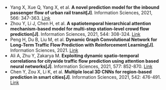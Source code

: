 * Yang X, Xue Q, Yang X, et al. <b>A novel prediction model for the inbound passenger flow of urban rail transit[J]</b>. Information Sciences, 2021, 566: 347-363. [Link](https://www.sciencedirect.com/science/article/pii/S002002552100178X)
* Zhou Y, Li J, Chen H, et al. <b>A spatiotemporal hierarchical attention mechanism-based model for multi-step station-level crowd flow prediction[J]</b>. Information Sciences, 2021, 544: 308-324. [Link](https://www.sciencedirect.com/science/article/pii/S002002552030712X)
* Peng H, Du B, Liu M, et al. <b>Dynamic Graph Convolutional Network for Long-Term Traffic Flow Prediction with Reinforcement Learning[J]</b>. Information Sciences, 2021. [Link](https://www.sciencedirect.com/science/article/pii/S0020025521006976)
* Ali A, Zhu Y, Zakarya M. <b>Exploiting dynamic spatio-temporal correlations for citywide traffic flow prediction using attention based neural networks[J]</b>. Information Sciences, 2021, 577: 852-870. [Link](https://www.sciencedirect.com/science/article/pii/S0020025521008483)
* Chen Y, Zou X, Li K, et al. <b>Multiple local 3D CNNs for region-based prediction in smart cities[J]</b>. Information Sciences, 2021, 542: 476-491. [Link](https://www.sciencedirect.com/science/article/pii/S0020025520305995)
